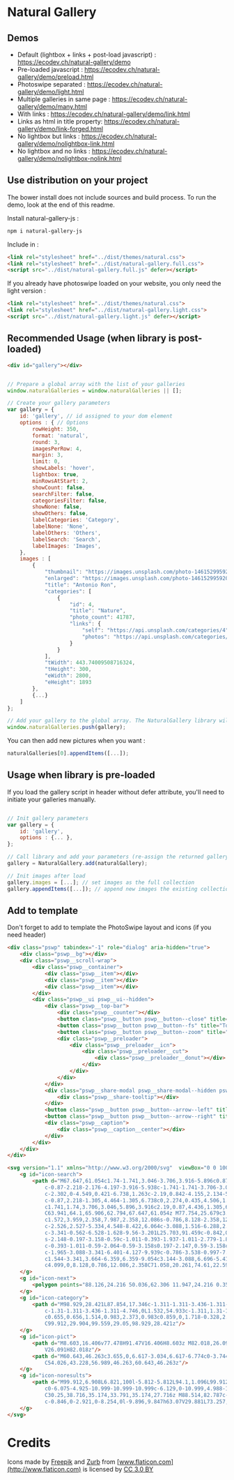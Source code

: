 Natural Gallery
============================

Demos 
-----
* Default (lightbox + links + post-load javascript) : https://ecodev.ch/natural-gallery/demo
* Pre-loaded javascript : https://ecodev.ch/natural-gallery/demo/preload.html
* Photoswipe separated : https://ecodev.ch/natural-gallery/demo/light.html
* Multiple galleries in same page : https://ecodev.ch/natural-gallery/demo/many.html
* With links : https://ecodev.ch/natural-gallery/demo/link.html
* Links as html in title property: https://ecodev.ch/natural-gallery/demo/link-forged.html
* No lightbox but links : https://ecodev.ch/natural-gallery/demo/nolightbox-link.html
* No lightbox and no links : https://ecodev.ch/natural-gallery/demo/nolightbox-nolink.html

Use distribution on your project 
-----

The bower install does not include sources and build process. To run the demo, look at the end of this readme. 

Install natural-gallery-js :

```sh
npm i natural-gallery-js
```

Include in <head> : 

```html
<link rel="stylesheet" href="../dist/themes/natural.css">
<link rel="stylesheet" href="../dist/natural-gallery.full.css">
<script src="../dist/natural-gallery.full.js" defer></script>
```

If you already have photoswipe loaded on your website, you only need the light version  : 

```html
<link rel="stylesheet" href="../dist/themes/natural.css">
<link rel="stylesheet" href="../dist/natural-gallery.light.css">
<script src="../dist/natural-gallery.light.js" defer></script>
```

Recommended Usage (when library is post-loaded) 
-----

```html
<div id="gallery"></div>
```

```javascript

// Prepare a global array with the list of your galleries
window.naturalGalleries = window.naturalGalleries || [];

// Create your gallery parameters
var gallery = {
    id: 'gallery', // id assigned to your dom element
    options : { // Options
        rowHeight: 350,
        format: 'natural',
        round: 3,
        imagesPerRow: 4,
        margin: 3,
        limit: 0,
        showLabels: 'hover',
        lightbox: true,
        minRowsAtStart: 2,
        showCount: false,
        searchFilter: false,
        categoriesFilter: false,
        showNone: false,
        showOthers: false,
        labelCategories: 'Category',
        labelNone: 'None',
        labelOthers: 'Others',
        labelSearch: 'Search',
        labelImages: 'Images',
    },
    images : [
        {
            "thumbnail": "https://images.unsplash.com/photo-1461529959205-ba7d61debd0b?ixlib=rb-0.3.5&q=80&fm=jpg&crop=entropy&w=400&fit=max&s=0653332e9c1498112a303c583c102f6a",
            "enlarged": "https://images.unsplash.com/photo-1461529959205-ba7d61debd0b?ixlib=rb-0.3.5&q=80&fm=jpg&crop=entropy&w=1080&fit=max&s=a74e25633c9c659c0778b71ca9aa33a0",
            "title": "Antonio Ron",
            "categories": [
                {
                    "id": 4,
                    "title": "Nature",
                    "photo_count": 41787,
                    "links": {
                        "self": "https://api.unsplash.com/categories/4",
                        "photos": "https://api.unsplash.com/categories/4/photos"
                    }
                }
            ],
            "tWidth": 443.74009508716324,
            "tHeight": 300,
            "eWidth": 2800,
            "eHeight": 1893
        },
        {...}
    ]
};

// Add your gallery to the global array. The NaturalGallery library will start when the script will be loaded.
window.naturalGalleries.push(gallery);
```

You can then add new pictures when you want :

```javascript
naturalGalleries[0].appendItems([...]);
```

Usage when library is pre-loaded
-----

If you load the gallery script in header without defer attribute, you'll need to initiate your galleries manually.

```javascript

// Init gallery parameters
var gallery = {
    id: 'gallery',
    options : {... },
};

// Call library and add your parameters (re-assign the returned gallery object if you plan to add images later)
gallery = NaturalGallery.add(naturalGallery);

// Init images after load
gallery.images = [...]; // set images as the full collection
gallery.appendItems([...]); // append new images the existing collection
```

Add to template
-----

Don't forget to add to template the PhotoSwipe layout and icons (if you need header)
```html
<div class="pswp" tabindex="-1" role="dialog" aria-hidden="true">
    <div class="pswp__bg"></div>
    <div class="pswp__scroll-wrap">
        <div class="pswp__container">
            <div class="pswp__item"></div>
            <div class="pswp__item"></div>
            <div class="pswp__item"></div>
        </div>
        <div class="pswp__ui pswp__ui--hidden">
            <div class="pswp__top-bar">
                <div class="pswp__counter"></div>
                <button class="pswp__button pswp__button--close" title="Close (Esc)"></button>
                <button class="pswp__button pswp__button--fs" title="Toggle fullscreen"></button>
                <button class="pswp__button pswp__button--zoom" title="Zoom in/out"></button>
                <div class="pswp__preloader">
                    <div class="pswp__preloader__icn">
                        <div class="pswp__preloader__cut">
                            <div class="pswp__preloader__donut"></div>
                        </div>
                    </div>
                </div>
            </div>
            <div class="pswp__share-modal pswp__share-modal--hidden pswp__single-tap">
                <div class="pswp__share-tooltip"></div>
            </div>
            <button class="pswp__button pswp__button--arrow--left" title="Previous (arrow left)"></button>
            <button class="pswp__button pswp__button--arrow--right" title="Next (arrow right)"></button>
            <div class="pswp__caption">
                <div class="pswp__caption__center"></div>
            </div>
        </div>
    </div>
</div>
```

```html
<svg version="1.1" xmlns="http://www.w3.org/2000/svg"  viewBox="0 0 100 100"  xml:space="preserve" style="display:none;">
    <g id="icon-search">
        <path d="M67.647,61.054c1.74-1.741,3.046-3.706,3.916-5.896c0.87-2.19,1.305-4.422,1.305-6.696c0-2.274-0.435-4.52-1.305-6.738
            c-0.87-2.218-2.176-4.197-3.916-5.938c-1.741-1.741-3.706-3.032-5.896-3.874c-2.19-0.842-4.436-1.263-6.738-1.263
            c-2.302,0-4.549,0.421-6.738,1.263c-2.19,0.842-4.155,2.134-5.896,3.874s-3.046,3.72-3.916,5.938
            c-0.87,2.218-1.305,4.464-1.305,6.738c0,2.274,0.435,4.506,1.305,6.696c0.87,2.19,2.176,4.155,3.916,5.896
            c1.741,1.74,3.706,3.046,5.896,3.916c2.19,0.87,4.436,1.305,6.738,1.305s4.548-0.435,6.738-1.305
            C63.941,64.1,65.906,62.794,67.647,61.054z M77.754,25.679c3.145,3.144,5.503,6.696,7.075,10.654
            c1.572,3.959,2.358,7.987,2.358,12.086s-0.786,8.128-2.358,12.086c-1.572,3.959-3.93,7.51-7.075,10.654
            c-2.526,2.527-5.334,4.548-8.422,6.064c-3.088,1.516-6.288,2.526-9.602,3.032c-3.313,0.506-6.64,0.478-9.98-0.084
            c-3.341-0.562-6.528-1.628-9.56-3.201L25.703,91.459c-0.842,0.842-1.769,1.459-2.779,1.853c-1.011,0.393-2.064,0.59-3.158,0.59
            s-2.148-0.197-3.158-0.59c-1.011-0.393-1.937-1.011-2.779-1.853c-0.842-0.842-1.46-1.769-1.853-2.779
            c-0.393-1.011-0.59-2.064-0.59-3.158s0.197-2.147,0.59-3.158c0.393-1.011,1.011-1.937,1.853-2.779l13.981-13.981
            c-1.965-3.088-3.341-6.401-4.127-9.939c-0.786-3.538-0.997-7.075-0.632-10.612c0.365-3.537,1.32-6.977,2.864-10.318
            c1.544-3.341,3.664-6.359,6.359-9.054c3.144-3.088,6.696-5.418,10.654-6.991c3.959-1.572,7.987-2.358,12.086-2.358
            c4.099,0,8.128,0.786,12.086,2.358C71.058,20.261,74.61,22.591,77.754,25.679z"/>
    </g>
    <g id="icon-next">
        <polygon points="88.126,24.216 50.036,62.306 11.947,24.216 0.355,35.809 50.036,85.49 99.718,35.809 		"/>
    </g>
    <g id="icon-category">
        <path d="M98.929,28.421L87.854,17.346c-1.311-1.311-3.436-1.311-4.747,0L36.974,63.48L17.353,43.859
            c-1.31-1.311-3.436-1.311-4.746,0L1.532,54.933c-1.311,1.31-1.311,3.436,0,4.747l33.069,33.069
            c0.655,0.656,1.514,0.983,2.373,0.983c0.859,0,1.718-0.328,2.373-0.983l59.581-59.582c0.63-0.629,0.983-1.483,0.983-2.373
            C99.912,29.904,99.559,29.05,98.929,28.421z"/>
    </g>
    <g id="icon-pict">
        <path d="M8.603,16.406v77.478H91.47V16.406H8.603z M82.018,26.091V72.5l-14.65-17.355L54.369,66.581L36.093,44.649L18.055,69.808
            V26.091H82.018z"/>
        <path d="M60.643,46.263c3.655,0,6.617-3.034,6.617-6.774c0-3.744-2.962-6.779-6.617-6.779c-3.654,0-6.617,3.035-6.617,6.779
            C54.026,43.228,56.989,46.263,60.643,46.263z"/>
    </g>
    <g id="icon-noresults">
        <path d="M99.912,6.908L6.821,100l-5.812-5.812L94.1,1.096L99.912,6.908z M68.442,8.462L5.237,71.349V8.462H68.442z M35.174,27.716
            c0-6.075-4.925-10.999-10.999-10.999c-6.129,0-10.999,4.988-10.999,10.999c0,6.012,4.87,10.999,10.999,10.999
            C30.25,38.716,35.174,33.791,35.174,27.716z M88.514,82.787c-3.364,0-25.162,0-28.576,0l-5.895-11.473l-6.014,5.984l2.738,5.489
            c-0.846,0-2.921,0-8.254,0l-9.896,9.847h63.07V29.881L73.257,52.198C78.41,62.531,88.123,82.004,88.514,82.787z"/>
    </g>
</svg>
```



Credits
============================
Icons made by [Freepik](http://www.freepik.com) and [Zurb](http://www.flaticon.com/authors/zurb) from [www.flaticon.com](http://www.flaticon.com) is licensed by [CC 3.0 BY](http://creativecommons.org/licenses/by/3.0/)
